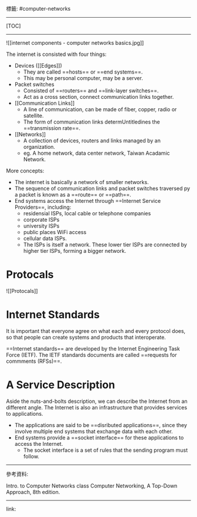 標籤: #computer-networks

---

[TOC]

---

![[internet components - computer networks basics.jpg]]

The internet is consisted with four things:

- Devices ([[Edges]])
	- They are called ==hosts== or ==end systems==.
	- This may be personal computer, may be a server.
- Packet switches
	- Consisted of ==routers== and ==link-layer switches==.
	- Act as a cross section, connect communication links together.
- [[Communication Links]]
	- A line of communication, can be made of fiber, copper, radio or satellite.
	- The form of communication links determUntitledines the ==transmission rate==.
- [[Networks]]
	- A collection of devices, routers and links managed by an organization.
	- eg. A home network, data center network, Taiwan Acadamic Network.

More concepts:

- The internet is basically a network of smaller networks.
- The sequence of communication links and packet switches traversed py a packet is known as a ==route== or ==path==.
- End systems access the Internet through ==Internet Service Providers==, including:
	- residensial ISPs, local cable or telephone companies
	- corporate ISPs
	- university ISPs
	- public places WiFi access
	- cellular data ISPs.
	- The ISPs is itself a network. These lower tier ISPs are connected by higher tier ISPs, forming a bigger network.

# Protocals

![[Protocals]]

# Internet Standards

It is important that everyone agree on what each and every protocol does, so that people can create systems and products that interoperate. 

==Internet standards== are developed by the Internet Engineering Task Force (IETF). The IETF standards documents are called ==requests for commments (RFSs)==.

# A Service Description

Aside the nuts-and-bolts description, we can describe the Internet from an different angle. The Internet is also an infrastructure that provides services to applications.

- The applications are said to be ==disributed applications==, since they involve multiple end systems that exchange data with each other.
- End systems provide a ==socket interface== for these applications to access the Internet.
	- The socket interface is a set of rules that the sending program must follow.

---

參考資料:

Intro. to Computer Networks class
Computer Networking, A Top-Down Approach, 8th edition.

---

link:

